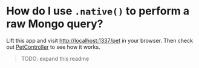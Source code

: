 # How do I use `.native()` to perform a raw Mongo query?

Lift this app and visit [http://localhost:1337/pet](http://localhost:1337/pet) in your browser.  Then check out [PetController](./blob/master/api/controllers/PetController.js) to see how it works.


> TODO: expand this readme
